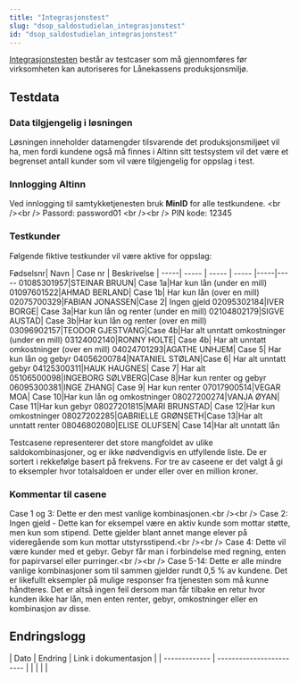 ```yaml
---
title: "Integrasjonstest"
slug: "dsop_saldostudielan_integrasjonstest"
id: "dsop_saldostudielan_integrasjonstest"
---
```


[Integrasjonstesten](assets/Saldostudielan_integration_test.xlsx) består av testcaser som må gjennomføres før virksomheten kan autoriseres for Lånekassens produksjonsmiljø.

## Testdata

### Data tilgjengelig i løsningen
Løsningen inneholder datamengder tilsvarende det produksjonsmiljøet vil ha, men fordi kundene også må finnes i Altinn sitt testsystem vil det være et begrenset antall kunder som vil være tilgjengelig for oppslag i test.

### Innlogging Altinn
Ved innlogging til samtykketjenesten bruk **MinID** for alle testkundene. <br \/><br \/>
Passord: password01 <br \/><br \/>
PIN kode: 12345

### Testkunder

Følgende fiktive testkunder vil være aktive for oppslag:

Fødselsnr| Navn | Case nr | Beskrivelse |
-----| ----- | ----- | ----- |-----|-----
01085301957|STEINAR BRUUN|	Case 1a|Har kun lån (under en mill)
01097601522|AHMAD BERLAND|	Case 1b| Har kun lån (over en mill)
02075700329|FABIAN JONASSEN|Case 2|	Ingen gjeld
02095302184|IVER BORGE|	Case 3a|Har kun lån og renter (under en mill)
02104802179|SIGVE AUSTAD|	Case 3b|Har kun lån og renter (over en mill)
03096902157|TEODOR GJESTVANG|Case 4b|Har alt unntatt omkostninger (under en mill)
03124002140|RONNY HOLTE|	Case 4b|	Har alt unntatt omkostninger (over en mill)
04024701293|AGATHE UNHJEM|	Case 5|	Har kun lån og gebyr
04056200784|NATANIEL STØLAN|Case 6|	Har alt unntatt gebyr
04125300311|HAUK HAUGNES|	Case 7|	Har alt
05106500098|INGEBORG SØLVBERG|Case 8|Har kun renter og gebyr
06095300381|INGE ZHANG|	Case 9|	Har kun renter
07017900514|VEGAR MOA|	Case 10|Har kun lån og omkostninger
08027200274|VANJA ØYAN|	Case 11|Har kun gebyr
08027201815|MARI BRUNSTAD|	Case 12|Har kun omkostninger
08027202285|GABRIELLE GRØNSETH|Case 13|Har alt unntatt renter
08046802080|ELISE OLUFSEN|	Case 14|Har alt unntatt lån

Testcasene representerer det store mangfoldet av ulike saldokombinasjoner, og er ikke nødvendigvis en utfyllende liste. De er sortert i rekkefølge basert på frekvens. For tre av caseene er det valgt å gi to eksempler hvor totalsaldoen er under eller over en million kroner.

### Kommentar til casene
Case 1 og 3: Dette er den mest vanlige kombinasjonen.<br \/><br \/>
Case 2: Ingen gjeld - Dette kan for eksempel være en aktiv kunde som mottar støtte, men kun som stipend. Dette gjelder blant annet mange elever på videregående som kun mottar utstyrsstipend.<br \/><br \/>
Case 4: Dette vil være kunder med et gebyr. Gebyr får man i forbindelse med regning, enten for papirvarsel eller purringer.<br \/><br \/>
Case 5-14: Dette er alle mindre vanlige kombinasjoner som til sammen gjelder rundt 0,5 % av kundene. Det er likefullt eksempler på mulige responser fra tjenesten som må kunne håndteres. Det er altså ingen feil dersom man får tilbake en retur hvor kunden ikke har lån, men enten renter, gebyr, omkostninger eller en kombinasjon av disse.

## Endringslogg

| Dato | Endring | Link i dokumentasjon |
| ------------- | ------------------------ |  | |   | |
